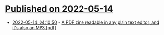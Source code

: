 # [Published on 2022-05-14](index.md)

* [2022-05-14, 04:10:50](https://news.ycombinator.com/item?id=31375013) - [A PDF zine readable in any plain text editor, and it's also an MP3 [pdf]](http://lab6.com/1)
